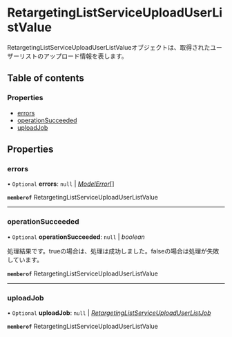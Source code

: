 # RetargetingListServiceUploadUserListValue


<div lang=\"ja\">RetargetingListServiceUploadUserListValueオブジェクトは、取得されたユーザーリストのアップロード情報を表します。</div> 

## Table of contents

### Properties

- [errors](retargetinglistserviceuploaduserlistvalue.md#errors)
- [operationSucceeded](retargetinglistserviceuploaduserlistvalue.md#operationsucceeded)
- [uploadJob](retargetinglistserviceuploaduserlistvalue.md#uploadjob)

## Properties

### errors

• `Optional` **errors**: ``null`` \| [*ModelError*](modelerror.md)[]

**`memberof`** RetargetingListServiceUploadUserListValue

___

### operationSucceeded

• `Optional` **operationSucceeded**: ``null`` \| *boolean*

<div lang=\"ja\">処理結果です。trueの場合は、処理は成功しました。falseの場合は処理が失敗しています。</div> 

**`memberof`** RetargetingListServiceUploadUserListValue

___

### uploadJob

• `Optional` **uploadJob**: ``null`` \| [*RetargetingListServiceUploadUserListJob*](retargetinglistserviceuploaduserlistjob.md)

**`memberof`** RetargetingListServiceUploadUserListValue
